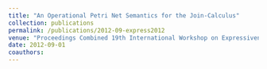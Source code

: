 ```yaml
---
title: "An Operational Petri Net Semantics for the Join-Calculus"
collection: publications
permalink: /publications/2012-09-express2012
venue: "Proceedings Combined 19th International Workshop on Expressiveness in Concurrency and 9th Workshop on Structured Operational Semantics, EXPRESS/SOS 2012, Newcastle upon Tyne, UK, September 3, 2012"
date: 2012-09-01
coauthors:
---
```

